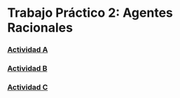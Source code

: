 # Trabajo Práctico 2: Agentes Racionales

###  [Actividad A](./tp2-peas.md)
###  [Actividad B](./code/environment.py)
###  [Actividad C](./code/agent.py)
